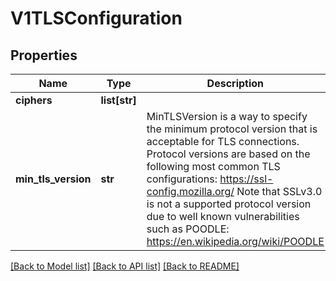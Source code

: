 # V1TLSConfiguration

## Properties
Name | Type | Description | Notes
------------ | ------------- | ------------- | -------------
**ciphers** | **list[str]** |  | [optional] 
**min_tls_version** | **str** | MinTLSVersion is a way to specify the minimum protocol version that is acceptable for TLS connections. Protocol versions are based on the following most common TLS configurations:    https://ssl-config.mozilla.org/  Note that SSLv3.0 is not a supported protocol version due to well known vulnerabilities such as POODLE: https://en.wikipedia.org/wiki/POODLE | [optional] 

[[Back to Model list]](../README.md#documentation-for-models) [[Back to API list]](../README.md#documentation-for-api-endpoints) [[Back to README]](../README.md)


